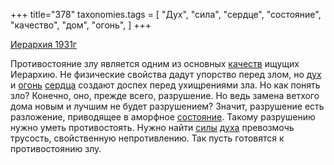 +++
title="378"
taxonomies.tags = [
 "Дух",
 "сила",
 "сердце",
 "состояние",
 "качество",
 "дом",
 "огонь",
]
+++

[Иерархия 1931г](/agni/1931)

Противостояние злу является одним из основных [качеств](/tags/качество) ищущих Иерархию. Не физические свойства дадут упорство перед злом, но [дух](/tags/Дух) и [огонь](/tags/огонь) [сердца](/tags/сердце) создают доспех перед ухищрениями зла. Но как понять зло? Конечно, оно, прежде всего, разрушение. Но ведь замена ветхого дома новым и лучшим не будет разрушением? Значит, разрушение есть разложение, приводящее в аморфное [состояние](/tags/состояние). Такому разрушению нужно уметь противостоять. Нужно найти [силы](/tags/сила) [духа](/tags/Дух) превозмочь трусость, свойственную непротивлению. Так пусть готовятся к противостоянию злу.   

